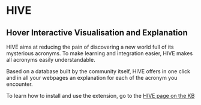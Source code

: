 # HIVE
## Hover Interactive Visualisation and Explanation

HIVE aims at reducing the pain of discovering a new world full of its mysterious acronyms. To make learning and integration easier, HIVE makes all acronyms easily understandable.

Based on a database built by the community itself, HIVE offers in one click and in all your webpages an explanation for each of the acronym you encounter. 

To learn how to install and use the extension, go to the [HIVE page on the KB](https://liveramp.atlassian.net/wiki/spaces/CI/pages/323389341/HIVE+-+Acronyms+explanation)

